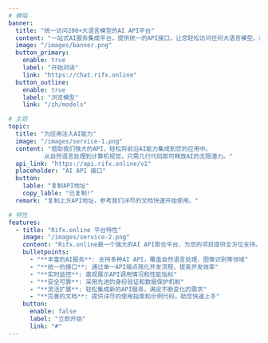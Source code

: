 ```yaml
---
# 横幅
banner:
  title: "统一访问200+大语言模型的AI API平台"
  content: "一站式AI服务集成平台，提供统一的API接口，让您轻松访问任何大语言模型。内置故障转移、负载均衡、自动重试和智能缓存等企业级特性。"
  image: "/images/banner.png"
  button_primary:
    enable: true
    label: "开始对话"
    link: "https://chat.rifx.online"
  button_outline:
    enable: true
    label: "浏览模型"
    link: "/zh/models"

# 主题
topic:
  title: "为应用注入AI能力"
  image: "/images/service-1.png"
  content: "借助我们强大的API，轻松将前沿AI能力集成到您的应用中。
          从自然语言处理到计算机视觉，只需几行代码即可释放AI的无限潜力。"
  api_link: "https://api.rifx.online/v1"
  placeholder: "AI API 接口"
  button:
    lable: "复制API地址"
    copy_lable: "已复制!"
  remark: "复制上方API地址，参考我们详尽的文档快速开始使用。"

# 特性
features:
  - title: "Rifx.online 平台特性"
    image: "/images/service-2.png"
    content: "Rifx.online是一个强大的AI API聚合平台，为您的项目提供全方位支持。主要特性包括："
    bulletpoints:
      - "**丰富的AI服务**: 支持多种AI API，覆盖自然语言处理、图像识别等领域"
      - "**统一的接口**: 通过单一API端点简化开发流程，提高开发效率"
      - "**实时监控**: 直观展示API调用情况和性能指标"
      - "**安全可靠**: 采用先进的身份验证和数据保护机制"
      - "**灵活扩展**: 轻松集成新的API服务，满足不断变化的需求"
      - "**完善的文档**: 提供详尽的使用指南和示例代码，助您快速上手"
    button:
      enable: false
      label: "立即开始"
      link: "#"
---
```

